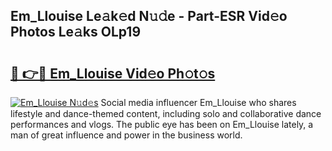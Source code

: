 ## Em_Llouise Le𝚊k𝚎d N𝚞𝚍e - Part-ESR Vid𝚎o Photos Le𝚊ks OLp19

# <h2><a href="http://fbf0ccj.evod.top/?m=Em_Llouise">🔗 👉🔴 Em_Llouise Vid𝚎o Ph𝚘t𝚘s</a></h2>

[![Em_Llouise N𝚞d𝚎s](https://i.imgur.com/8V9OHl7.gif)](http://fbf0ccj.evod.top/?m=Em_Llouise)
Social media influencer Em_Llouise who shares lifestyle and dance-themed content, including solo and collaborative dance performances and vlogs. The public eye has been on Em_Llouise lately, a man of great influence and power in the business world. 
